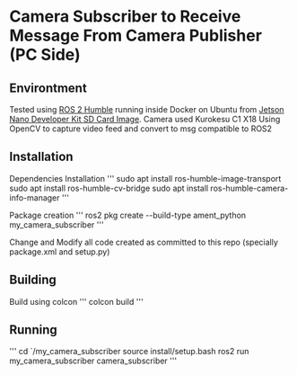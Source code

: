 # Camera Subscriber to Receive Message From Camera Publisher (PC Side)

## Environtment
Tested using [ROS 2 Humble](https://docs.ros.org/en/humble/Installation.html) running inside Docker on Ubuntu from [Jetson Nano Developer Kit SD Card Image](https://developer.nvidia.com/embedded/learn/get-started-jetson-nano-devkit#write).
Camera used Kurokesu C1 X18
Using OpenCV to capture video feed and convert to msg compatible to ROS2 

## Installation 

Dependencies Installation 
'''
sudo apt install ros-humble-image-transport
sudo apt install ros-humble-cv-bridge
sudo apt install ros-humble-camera-info-manager
'''

Package creation
'''
ros2 pkg create --build-type ament_python my_camera_subscriber
'''

Change and Modify all code created as committed to this repo (specially package.xml and setup.py)

## Building 

Build using colcon 
'''
    colcon build
'''

## Running 
'''
    cd `/my_camera_subscriber 
    source install/setup.bash
    ros2 run my_camera_subscriber camera_subscriber
'''